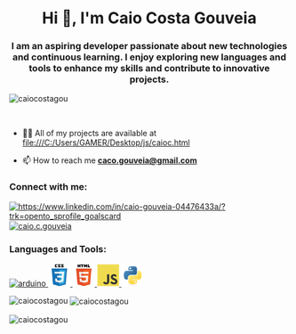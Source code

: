 <h1 align="center">Hi 👋, I'm Caio Costa Gouveia</h1>
<h3 align="center">I am an aspiring developer passionate about new technologies and continuous learning. I enjoy exploring new languages and tools to enhance my skills and contribute to innovative projects.</h3>


<p align="left"> <img src="https://komarev.com/ghpvc/?username=caiocostagou&label=Profile%20views&color=0e75b6&style=flat" alt="caiocostagou" /> </p>

<p align="left"> <a href="https://twitter.com/" target="blank"><img src="https://img.shields.io/twitter/follow/?logo=twitter&style=for-the-badge" alt="" /></a> </p>

- 👨‍💻 All of my projects are available at [file:///C:/Users/GAMER/Desktop/js/caioc.html](file:///C:/Users/GAMER/Desktop/js/caioc.html)

- 📫 How to reach me **caco.gouveia@gmail.com**

<h3 align="left">Connect with me:</h3>
<p align="left">
<a href="https://linkedin.com/in/https://www.linkedin.com/in/caio-gouveia-04476433a/?trk=opento_sprofile_goalscard" target="blank"><img align="center" src="https://raw.githubusercontent.com/rahuldkjain/github-profile-readme-generator/master/src/images/icons/Social/linked-in-alt.svg" alt="https://www.linkedin.com/in/caio-gouveia-04476433a/?trk=opento_sprofile_goalscard" height="30" width="40" /></a>
<a href="https://instagram.com/caio.c.gouveia" target="blank"><img align="center" src="https://raw.githubusercontent.com/rahuldkjain/github-profile-readme-generator/master/src/images/icons/Social/instagram.svg" alt="caio.c.gouveia" height="30" width="40" /></a>
</p>

<h3 align="left">Languages and Tools:</h3>
<p align="left"> <a href="https://www.arduino.cc/" target="_blank" rel="noreferrer"> <img src="https://cdn.worldvectorlogo.com/logos/arduino-1.svg" alt="arduino" width="40" height="40"/> </a> <a href="https://www.w3schools.com/css/" target="_blank" rel="noreferrer"> <img src="https://raw.githubusercontent.com/devicons/devicon/master/icons/css3/css3-original-wordmark.svg" alt="css3" width="40" height="40"/> </a> <a href="https://www.w3.org/html/" target="_blank" rel="noreferrer"> <img src="https://raw.githubusercontent.com/devicons/devicon/master/icons/html5/html5-original-wordmark.svg" alt="html5" width="40" height="40"/> </a> <a href="https://developer.mozilla.org/en-US/docs/Web/JavaScript" target="_blank" rel="noreferrer"> <img src="https://raw.githubusercontent.com/devicons/devicon/master/icons/javascript/javascript-original.svg" alt="javascript" width="40" height="40"/> </a> <a href="https://www.python.org" target="_blank" rel="noreferrer"> <img src="https://raw.githubusercontent.com/devicons/devicon/master/icons/python/python-original.svg" alt="python" width="40" height="40"/> </a> </p>

<p><img align="left" src="https://github-readme-stats.vercel.app/api/top-langs?username=caiocostagou&show_icons=true&locale=en&layout=compact" alt="caiocostagou" /></p>

<p>&nbsp;<img align="center" src="https://github-readme-stats.vercel.app/api?username=caiocostagou&show_icons=true&locale=en" alt="caiocostagou" /></p>

<p><img align="center" src="https://github-readme-streak-stats.herokuapp.com/?user=caiocostagou&" alt="caiocostagou" /></p>

